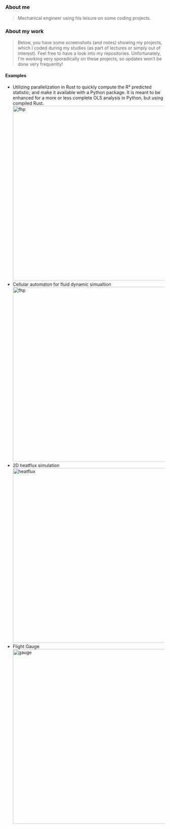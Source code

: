 ### About me
>Mechanical engineer using his leisure on some coding projects.

### About my work
>Below, you have some screenshots (and notes) showing my projects, which I coded during my studies (as part of lectures or simply out of interest). Feel free to have a look into my repositories. Unfortunately, I'm working very sporadically on these projects, so updates won't be done very frequently!

#### Examples
- Utilizing parallelization in Rust to quickly compute the R² predicted statistic; and make it available with a Python package. It is meant to be enhanced for a more or less complete OLS analysis in Python, but using compiled Rust.
<a href="https://github.com/FatihDmrcn/regrs"><img src="https://raw.github.com/FatihDmrcn/regrs/main/misc/img.png" alt="fhp" width="550"/></a>
- Cellular automaton for fluid dynamic simualtion <br/>
<a href="https://github.com/FatihDmrcn/fhp_tunnel"><img src="https://raw.github.com/FatihDmrcn/fhp_tunnel/main/misc/gui.PNG" alt="fhp" width="550"/></a>
- 2D heatflux simulation <br/>
<a href="https://github.com/FatihDmrcn/heatflux_2d"><img src="https://raw.github.com/FatihDmrcn/heatflux_2d/main/misc/gui.PNG" alt="heatflux" width="550"/></a>
- Flight Gauge <br/>
<a href="https://github.com/FatihDmrcn/flight_gauge"><img src="https://raw.github.com/FatihDmrcn/flight_gauge/main/misc/gui.PNG" alt="gauge" width="550"/></a>

